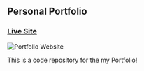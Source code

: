 ## Personal Portfolio

### [Live Site](https://creighbattle-resume.com/)

![Portfolio Website](https://i.ibb.co/WgPMpts/image.png)

This is a code repository for the my Portfolio!

